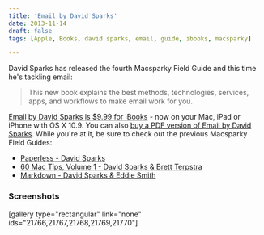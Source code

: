 ```yaml
---
title: 'Email by David Sparks'
date: 2013-11-14
draft: false
tags: [Apple, Books, david sparks, email, guide, ibooks, macsparky]

---
```


David Sparks has released the fourth Macsparky Field Guide and this time he's tackling email:

> This new book explains the best methods, technologies, services, apps, and workflows to make email work for you.

[Email by David Sparks is $9.99 for iBooks](https://itunes.apple.com/ca/book/email/id743560201?mt=11&uo=4&at=10l4Ki) - now on your Mac, iPad or iPhone with OS X 10.9. You can also [buy a PDF version of Email by David Sparks](http://d1ej5r2t2cu524.cloudfront.net/MacSparkyFieldGuides/new-macsparky-field-guide-on-email/703937-macsparky.fetchapp.com/sell/ailiekae/ppc?c=f2b39187-ccf3-4a9a-b0d9-76cdfa9042a7). While you're at it, be sure to check out the previous Macsparky Field Guides:

*   [Paperless - David Sparks](https://itunes.apple.com/ca/book/paperless/id520393162?mt=11&uo=4&at=10l4Ki)
*   [60 Mac Tips, Volume 1 - David Sparks & Brett Terpstra](https://itunes.apple.com/ca/book/60-mac-tips-volume-1/id565956630?mt=11&uo=4&at=10l4Ki)
*   [Markdown - David Sparks & Eddie Smith](https://itunes.apple.com/ca/book/markdown/id622433972?mt=11&uo=4&at=10l4Ki)

### Screenshots

\[gallery type="rectangular" link="none" ids="21766,21767,21768,21769,21770"\][](https://itunes.apple.com/ca/book/email/id743560201?mt=11&uo=4&at=10l4Ki)